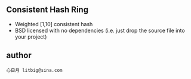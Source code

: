 ## Consistent Hash Ring ##
- Weighted [1,10] consistent hash
- BSD licensed with no dependencies (i.e. just drop the source file into your project)

## author ##
	心日月 litbig@sina.com
